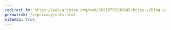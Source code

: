 ```yaml
---
redirect_to: https://web.archive.org/web/20210730130240/https://blog.privacytools.io/the-future-of-privacytools/
permalink: /r/privacytools.html
sitemap: true
---
```

